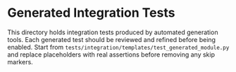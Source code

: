 # Generated Integration Tests

This directory holds integration tests produced by automated generation tools.
Each generated test should be reviewed and refined before being enabled.
Start from `tests/integration/templates/test_generated_module.py` and replace
placeholders with real assertions before removing any skip markers.
